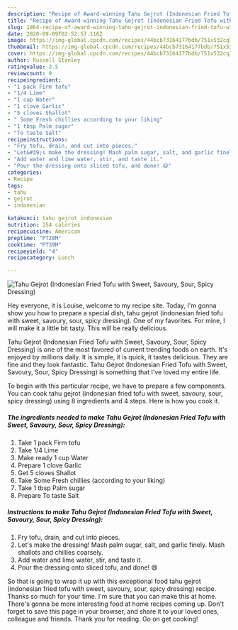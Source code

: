```yaml
---
description: "Recipe of Award-winning Tahu Gejrot (Indonesian Fried Tofu with Sweet, Savoury, Sour, Spicy Dressing)"
title: "Recipe of Award-winning Tahu Gejrot (Indonesian Fried Tofu with Sweet, Savoury, Sour, Spicy Dressing)"
slug: 1864-recipe-of-award-winning-tahu-gejrot-indonesian-fried-tofu-with-sweet-savoury-sour-spicy-dressing
date: 2020-09-09T02:52:57.116Z
image: https://img-global.cpcdn.com/recipes/44bcb73164177bdb/751x532cq70/tahu-gejrot-indonesian-fried-tofu-with-sweet-savoury-sour-spicy-dressing-recipe-main-photo.jpg
thumbnail: https://img-global.cpcdn.com/recipes/44bcb73164177bdb/751x532cq70/tahu-gejrot-indonesian-fried-tofu-with-sweet-savoury-sour-spicy-dressing-recipe-main-photo.jpg
cover: https://img-global.cpcdn.com/recipes/44bcb73164177bdb/751x532cq70/tahu-gejrot-indonesian-fried-tofu-with-sweet-savoury-sour-spicy-dressing-recipe-main-photo.jpg
author: Russell Stanley
ratingvalue: 3.5
reviewcount: 9
recipeingredient:
- "1 pack Firm tofu"
- "1/4 Lime"
- "1 cup Water"
- "1 clove Garlic"
- "5 cloves Shallot"
- " Some Fresh chillies according to your liking"
- "1 tbsp Palm sugar"
- "To taste Salt"
recipeinstructions:
- "Fry tofu, drain, and cut into pieces."
- "Let&#39;s make the dressing! Mash palm sugar, salt, and garlic finely. Mash shallots and chillies coarsely."
- "Add water and lime water, stir, and taste it."
- "Pour the dressing onto sliced tofu, and done! 😄"
categories:
- Recipe
tags:
- tahu
- gejrot
- indonesian

katakunci: tahu gejrot indonesian 
nutrition: 154 calories
recipecuisine: American
preptime: "PT20M"
cooktime: "PT39M"
recipeyield: "4"
recipecategory: Lunch

---
```



![Tahu Gejrot (Indonesian Fried Tofu with Sweet, Savoury, Sour, Spicy Dressing)](https://img-global.cpcdn.com/recipes/44bcb73164177bdb/751x532cq70/tahu-gejrot-indonesian-fried-tofu-with-sweet-savoury-sour-spicy-dressing-recipe-main-photo.jpg)

Hey everyone, it is Louise, welcome to my recipe site. Today, I'm gonna show you how to prepare a special dish, tahu gejrot (indonesian fried tofu with sweet, savoury, sour, spicy dressing). One of my favorites. For mine, I will make it a little bit tasty. This will be really delicious.



Tahu Gejrot (Indonesian Fried Tofu with Sweet, Savoury, Sour, Spicy Dressing) is one of the most favored of current trending foods on earth. It's enjoyed by millions daily. It is simple, it is quick, it tastes delicious. They are fine and they look fantastic. Tahu Gejrot (Indonesian Fried Tofu with Sweet, Savoury, Sour, Spicy Dressing) is something that I've loved my entire life.


To begin with this particular recipe, we have to prepare a few components. You can cook tahu gejrot (indonesian fried tofu with sweet, savoury, sour, spicy dressing) using 8 ingredients and 4 steps. Here is how you cook it.

<!--inarticleads1-->

##### The ingredients needed to make Tahu Gejrot (Indonesian Fried Tofu with Sweet, Savoury, Sour, Spicy Dressing):

1. Take 1 pack Firm tofu
1. Take 1/4 Lime
1. Make ready 1 cup Water
1. Prepare 1 clove Garlic
1. Get 5 cloves Shallot
1. Take  Some Fresh chillies (according to your liking)
1. Take 1 tbsp Palm sugar
1. Prepare To taste Salt




<!--inarticleads2-->

##### Instructions to make Tahu Gejrot (Indonesian Fried Tofu with Sweet, Savoury, Sour, Spicy Dressing):

1. Fry tofu, drain, and cut into pieces.
1. Let&#39;s make the dressing! Mash palm sugar, salt, and garlic finely. Mash shallots and chillies coarsely.
1. Add water and lime water, stir, and taste it.
1. Pour the dressing onto sliced tofu, and done! 😄




So that is going to wrap it up with this exceptional food tahu gejrot (indonesian fried tofu with sweet, savoury, sour, spicy dressing) recipe. Thanks so much for your time. I'm sure that you can make this at home. There's gonna be more interesting food at home recipes coming up. Don't forget to save this page in your browser, and share it to your loved ones, colleague and friends. Thank you for reading. Go on get cooking!
